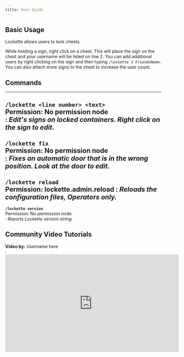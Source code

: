 ```yaml
---
title: User Guide
---
```


## Basic Usage
Lockette allows users to lock chests.

While holding a sign, right click on a chest. This will place the sign on the chest and your username will be listed on line 2. You can add additional users by right clicking on the sign and then typing `/lockette 3 FriendsName`. You can also attach more signs to the chest to increase the user count.

## Commands

---
**`/lockette <line number> <text>`**  
Permission: No permission node  
:   *Edit's signs on locked containers. Right click on the sign to edit.*
---
**`/lockette fix`**  
Permission: No permission node  
:   *Fixes an automatic door that is in the wrong position. Look at the door to edit.*
---
**`/lockette reload`**  
Permission: lockette.admin.reload
:   *Reloads the configuration files, Operators only.*
---
**`/lockette version`**  
Permission: No permission node  
:   *Reports Lockette version string.*

## Community Video Tutorials

**Video by:** Username here  
:   <iframe width="560" height="315" src="https://www.youtube.com/embed/sS8_AOuBqZE?si=Sz11jsifYtB-AKLO" title="YouTube video player" frameborder="0" allow="accelerometer; autoplay; clipboard-write; encrypted-media; gyroscope; picture-in-picture; web-share" allowfullscreen></iframe>